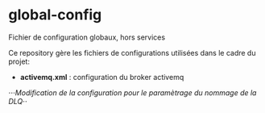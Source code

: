 # global-config
Fichier de configuration globaux, hors services

Ce repository gère les fichiers de configurations utilisées dans le cadre du projet:

* **activemq.xml** : configuration du broker activemq

⋅⋅⋅*Modification de la configuration pour le paramètrage du nommage de la DLQ*⋅⋅

